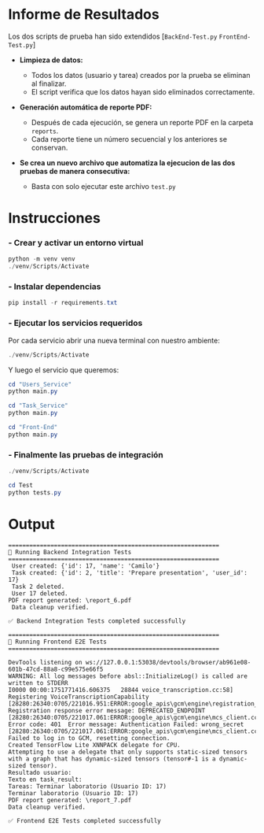 
# Informe de Resultados

Los dos scripts de prueba han sido extendidos [`BackEnd-Test.py` `FrontEnd-Test.py`]

- **Limpieza de datos:**
  - Todos los datos (usuario y tarea) creados por la prueba se eliminan al finalizar.
  - El script verifica que los datos hayan sido eliminados correctamente.
- **Generación automática de reporte PDF:**
  - Después de cada ejecución, se genera un reporte PDF en la carpeta `reports`.
  - Cada reporte tiene un número secuencial y los anteriores se conservan.

- **Se crea un nuevo archivo que automatiza la ejecucion de las dos pruebas de manera consecutiva:**
  - Basta con solo ejecutar este archivo `test.py`


# Instrucciones

### - Crear y activar un entorno virtual 

```powershell
python -m venv venv
./venv/Scripts/Activate
```

### - Instalar dependencias
```powershell
pip install -r requirements.txt
```

### - Ejecutar los servicios requeridos

Por cada servicio abrir una nueva terminal con nuestro ambiente:

```powershell
./venv/Scripts/Activate
```
Y luego el servicio que queremos:
  ```powershell
  cd "Users_Service"
  python main.py
  ```
  ```powershell
  cd "Task_Service"
  python main.py
  ```
  ```powershell
  cd "Front-End"
  python main.py
  ```

### - Finalmente las pruebas de integración

```powershell
./venv/Scripts/Activate
```
```powershell
cd Test
python tests.py
```

# Output

```
============================================================
🚀 Running Backend Integration Tests
============================================================
 User created: {'id': 17, 'name': 'Camilo'}
 Task created: {'id': 2, 'title': 'Prepare presentation', 'user_id': 17}
 Task 2 deleted.
 User 17 deleted.
PDF report generated: \report_6.pdf
 Data cleanup verified.

✅ Backend Integration Tests completed successfully

============================================================
🚀 Running Frontend E2E Tests
============================================================

DevTools listening on ws://127.0.0.1:53038/devtools/browser/ab961e08-601b-47cd-88a8-c99e575e66f5
WARNING: All log messages before absl::InitializeLog() is called are written to STDERR
I0000 00:00:1751771416.606375   28844 voice_transcription.cc:58] Registering VoiceTranscriptionCapability
[28280:26340:0705/221016.951:ERROR:google_apis\gcm\engine\registration_request.cc:291] Registration response error message: DEPRECATED_ENDPOINT
[28280:26340:0705/221017.061:ERROR:google_apis\gcm\engine\mcs_client.cc:700]   Error code: 401  Error message: Authentication Failed: wrong_secret
[28280:26340:0705/221017.061:ERROR:google_apis\gcm\engine\mcs_client.cc:702] Failed to log in to GCM, resetting connection.
Created TensorFlow Lite XNNPACK delegate for CPU.
Attempting to use a delegate that only supports static-sized tensors with a graph that has dynamic-sized tensors (tensor#-1 is a dynamic-sized tensor).
Resultado usuario:
Texto en task_result:
Tareas: Terminar laboratorio (Usuario ID: 17)
Terminar laboratorio (Usuario ID: 17)
PDF report generated: \report_7.pdf
Data cleanup verified.

✅ Frontend E2E Tests completed successfully
```